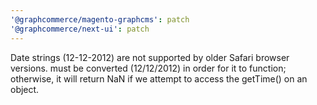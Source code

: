 ```yaml
---
'@graphcommerce/magento-graphcms': patch
'@graphcommerce/next-ui': patch
---
```


Date strings (12-12-2012) are not supported by older Safari browser versions. must be converted (12/12/2012) in order for it to function; otherwise, it will return NaN if we attempt to access the getTime() on an object.
